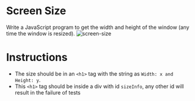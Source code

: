 # Screen Size
Write a JavaScript program to get the width and height of the window (any time the window is resized).
![screen-size](https://user-images.githubusercontent.com/78275204/224805706-82d53759-fb7d-4910-ba92-f741a5e052d0.gif)

# Instructions 
- The size should be in an `<h1>` tag with the string as `Width: x and Height: y`.
- This `<h1>` tag should be inside a div with id `sizeInfo`, any other id will result in the failure of tests








